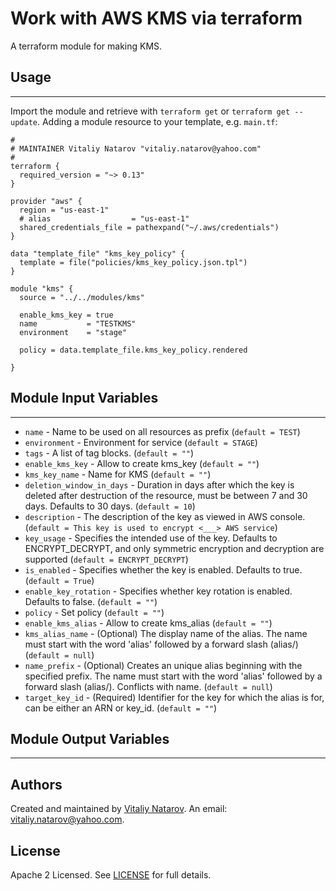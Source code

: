 # Work with AWS KMS via terraform

A terraform module for making KMS.


## Usage
----------------------
Import the module and retrieve with ```terraform get``` or ```terraform get --update```. Adding a module resource to your template, e.g. `main.tf`:

```
#
# MAINTAINER Vitaliy Natarov "vitaliy.natarov@yahoo.com"
#
terraform {
  required_version = "~> 0.13"
}

provider "aws" {
  region = "us-east-1"
  # alias                  = "us-east-1"
  shared_credentials_file = pathexpand("~/.aws/credentials")
}

data "template_file" "kms_key_policy" {
  template = file("policies/kms_key_policy.json.tpl")
}

module "kms" {
  source = "../../modules/kms"

  enable_kms_key = true
  name           = "TESTKMS"
  environment    = "stage"

  policy = data.template_file.kms_key_policy.rendered

}
```

## Module Input Variables
----------------------
- `name` - Name to be used on all resources as prefix (`default = TEST`)
- `environment` - Environment for service (`default = STAGE`)
- `tags` - A list of tag blocks. (`default = ""`)
- `enable_kms_key` - Allow to create kms_key (`default = ""`)
- `kms_key_name` - Name for KMS (`default = ""`)
- `deletion_window_in_days` - Duration in days after which the key is deleted after destruction of the resource, must be between 7 and 30 days. Defaults to 30 days. (`default = 10`)
- `description` - The description of the key as viewed in AWS console. (`default = This key is used to encrypt <___> AWS service`)
- `key_usage` - Specifies the intended use of the key. Defaults to ENCRYPT_DECRYPT, and only symmetric encryption and decryption are supported (`default = ENCRYPT_DECRYPT`)
- `is_enabled` - Specifies whether the key is enabled. Defaults to true. (`default = True`)
- `enable_key_rotation` - Specifies whether key rotation is enabled. Defaults to false. (`default = ""`)
- `policy` - Set policy (`default = ""`)
- `enable_kms_alias` - Allow to create kms_alias (`default = ""`)
- `kms_alias_name` - (Optional) The display name of the alias. The name must start with the word 'alias' followed by a forward slash (alias/) (`default = null`)
- `name_prefix` - (Optional) Creates an unique alias beginning with the specified prefix. The name must start with the word 'alias' followed by a forward slash (alias/). Conflicts with name. (`default = null`)
- `target_key_id` - (Required) Identifier for the key for which the alias is for, can be either an ARN or key_id. (`default = ""`)

## Module Output Variables
----------------------


## Authors

Created and maintained by [Vitaliy Natarov](https://github.com/SebastianUA). An email: [vitaliy.natarov@yahoo.com](vitaliy.natarov@yahoo.com).

## License

Apache 2 Licensed. See [LICENSE](https://github.com/SebastianUA/terraform/blob/master/LICENSE) for full details.
